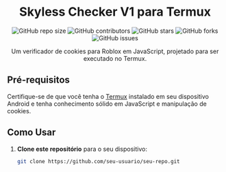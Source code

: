 <h1 align="center">Skyless Checker V1 para Termux</h1>

<p align="center">
  <img alt="GitHub repo size" src="https://img.shields.io/github/repo-size/skyless0/skyless-checker-v1">
  <img alt="GitHub contributors" src="https://img.shields.io/github/contributors/skyless0/skyless-checker-v1">
  <img alt="GitHub stars" src="https://img.shields.io/github/stars/skyless0/skyless-checker-v1?style=social">
  <img alt="GitHub forks" src="https://img.shields.io/github/forks/skyless0/skyless-checker-v1?style=social">
  <img alt="GitHub issues" src="https://img.shields.io/github/issues-raw/skyless0/skyless-checker-v1">
</p>

<p align="center">
  Um verificador de cookies para Roblox em JavaScript, projetado para ser executado no Termux.
</p>

## Pré-requisitos

Certifique-se de que você tenha o [Termux](https://termux.com/) instalado em seu dispositivo Android e tenha conhecimento sólido em JavaScript e manipulação de cookies.

## Como Usar

1. **Clone este repositório** para o seu dispositivo:

   ```bash
   git clone https://github.com/seu-usuario/seu-repo.git
